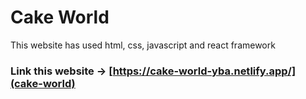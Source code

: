 # Cake World 

This website has used html, css, javascript and react framework

### Link this website -> [https://cake-world-yba.netlify.app/](cake-world)